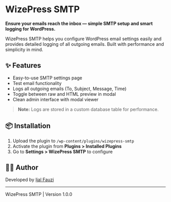 # WizePress SMTP

**Ensure your emails reach the inbox — simple SMTP setup and smart logging for WordPress.**

WizePress SMTP helps you configure WordPress email settings easily and provides detailed logging of all outgoing emails. Built with performance and simplicity in mind.

## ✨ Features

- Easy-to-use SMTP settings page
- Test email functionality
- Logs all outgoing emails (To, Subject, Message, Time)
- Toggle between raw and HTML preview in modal
- Clean admin interface with modal viewer

> **Note:** Logs are stored in a custom database table for performance.

## 📦 Installation

1. Upload the plugin to `/wp-content/plugins/wizepress-smtp`
2. Activate the plugin from **Plugins > Installed Plugins**
3. Go to **Settings > WizePress SMTP** to configure

## 🧑‍💻 Author

Developed by [Ijal Fauzi](https://github.com/ijalfauzi)

---

WizePress SMTP | Version 1.0.0
